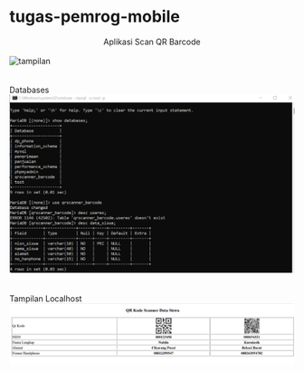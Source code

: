 # tugas-pemrog-mobile
<center><b><u></u></b>Aplikasi Scan QR Barcode</center></b></u><br>
<img width="739" alt="tampilan" src="https://github.com/nabilakurniasih99/tugas-pemrog-mobile/assets/106641416/d5ca7dd6-fc4a-4d8c-a402-317dd17e27ba"><br>
<br>
<br>
Databases<br>
<img width="739" alt="tampilan" src="https://github.com/nabilakurniasih99/tugas-pemrog-mobile/blob/main/Databases.png"><br>
<br>
<br>
Tampilan Localhost<br>
<img width="739" alt="tampilan" src="https://github.com/nabilakurniasih99/tugas-pemrog-mobile/blob/main/lokalhost%20data_siswa.png"><br>
